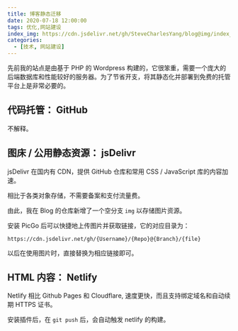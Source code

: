 ```yaml
---
title: 博客静态迁移
date: 2020-07-18 12:00:00
tags: 优化,网站建设
index_img: https://cdn.jsdelivr.net/gh/SteveCharlesYang/blog@img/index_img/static-blog.png
categories:
  - [技术, 网站建设]
---
```


先前我的站点是由基于 PHP 的 Wordpress 构建的，它很笨重，需要一个庞大的后端数据库和性能较好的服务器。为了节省开支，将其静态化并部署到免费的托管平台上是非常必要的。

## 代码托管： GitHub

不解释。

## 图床 / 公用静态资源： jsDelivr

jsDelivr 在国内有 CDN，提供 GitHub 仓库和常用 CSS / JavaScript 库的内容加速。

相比于各类对象存储，不需要备案和支付流量费。

由此，我在 Blog 的仓库新增了一个空分支 `img` 以存储图片资源。

安装 PicGo 后可以快捷地上传图片并获取链接，它的对应目录为：

```
https://cdn.jsdelivr.net/gh/{Username}/{Repo}@{Branch}/{file}
```

以后在使用图片时，直接替换为相应链接即可。

## HTML 内容： Netlify

Netlify 相比 Github Pages 和 Cloudflare, 速度更快，而且支持绑定域名和自动续期 HTTPS 证书。

安装插件后，在 `git push` 后，会自动触发 netlify 的构建。

